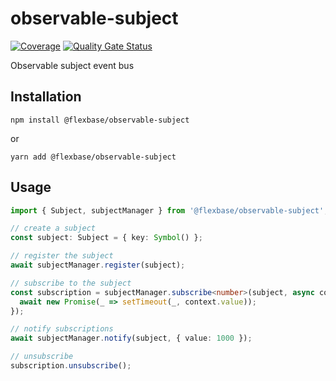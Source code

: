 # observable-subject

[![Coverage](https://sonarcloud.io/api/project_badges/measure?project=flexbase-eng_observable-subject&metric=coverage)](https://sonarcloud.io/summary/new_code?id=flexbase-eng_observable-subject)
[![Quality Gate Status](https://sonarcloud.io/api/project_badges/measure?project=flexbase-eng_observable-subject&metric=alert_status)](https://sonarcloud.io/summary/new_code?id=flexbase-eng_observable-subject)

Observable subject event bus

## Installation

```
npm install @flexbase/observable-subject
```

or

```
yarn add @flexbase/observable-subject
```

## Usage

```ts
import { Subject, subjectManager } from '@flexbase/observable-subject';

// create a subject
const subject: Subject = { key: Symbol() };

// register the subject
await subjectManager.register(subject);

// subscribe to the subject
const subscription = subjectManager.subscribe<number>(subject, async context => {
  await new Promise(_ => setTimeout(_, context.value));
});

// notify subscriptions
await subjectManager.notify(subject, { value: 1000 });

// unsubscribe
subscription.unsubscribe();
```
